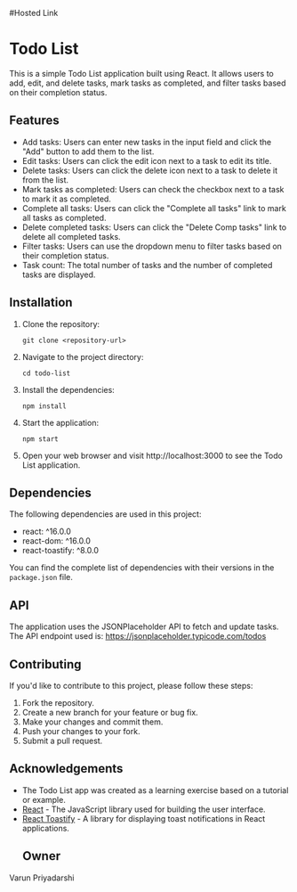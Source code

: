 #Hosted Link


# Todo List

This is a simple Todo List application built using React. It allows users to add, edit, and delete tasks, mark tasks as completed, and filter tasks based on their completion status.

## Features

- Add tasks: Users can enter new tasks in the input field and click the "Add" button to add them to the list.
- Edit tasks: Users can click the edit icon next to a task to edit its title.
- Delete tasks: Users can click the delete icon next to a task to delete it from the list.
- Mark tasks as completed: Users can check the checkbox next to a task to mark it as completed.
- Complete all tasks: Users can click the "Complete all tasks" link to mark all tasks as completed.
- Delete completed tasks: Users can click the "Delete Comp tasks" link to delete all completed tasks.
- Filter tasks: Users can use the dropdown menu to filter tasks based on their completion status.
- Task count: The total number of tasks and the number of completed tasks are displayed.

## Installation

1. Clone the repository:
   ```
   git clone <repository-url>
   ```

2. Navigate to the project directory:
   ```
   cd todo-list
   ```

3. Install the dependencies:
   ```
   npm install
   ```

4. Start the application:
   ```
   npm start
   ```

5. Open your web browser and visit http://localhost:3000 to see the Todo List application.

## Dependencies

The following dependencies are used in this project:

- react: ^16.0.0
- react-dom: ^16.0.0
- react-toastify: ^8.0.0

You can find the complete list of dependencies with their versions in the `package.json` file.

## API

The application uses the JSONPlaceholder API to fetch and update tasks. The API endpoint used is: https://jsonplaceholder.typicode.com/todos


## Contributing

If you'd like to contribute to this project, please follow these steps:

1. Fork the repository.
2. Create a new branch for your feature or bug fix.
3. Make your changes and commit them.
4. Push your changes to your fork.
5. Submit a pull request.


## Acknowledgements

- The Todo List app was created as a learning exercise based on a tutorial or example.
- [React](https://reactjs.org/) - The JavaScript library used for building the user interface.
- [React Toastify](https://fkhadra.github.io/react-toastify/) - A library for displaying toast notifications in React applications.
  ## Owner
 Varun Priyadarshi
